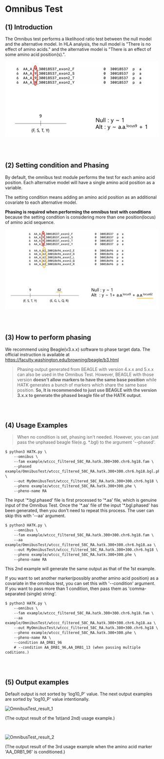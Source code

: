 # Omnibus Test

## (1) Introduction

The Omnibus test performs a likelihood ratio test between the null model and the alternative model. In HLA analysis, the null model is "There is no effect of amino acids." and the alternative model is "There is an effect of some amino acid position(s).".

![OmnibusTest1](img/README_4-1_OmnibusTest1.png)



<br>
<br>


## (2) Setting condition and Phasing

By default, the omnibus test module performs the test for each amino acid position. Each alternative model will have a single amino acid position as a variable.

The setting condition means adding an amino acid position as an additional covariate to each alternative model.

**Phasing is required when performing the omnibus test with conditions** because the setting condition is considering more than one position(locus) of amino acid sequence.


![OmnibusTest2](img/README_4-1_OmnibusTest2.png)


<br>
<br>


## (3) How to perform phasing

We recommend using Beagle(v3.x.x) software to phase target data. The official instruction is available at https://faculty.washington.edu/browning/beagle/b3.html

> Phasing output generated from BEAGLE with version 4.x.x and 5.x.x can also be used in the Omnibus Test. However, BEAGLE with those version **doesn't allow markers to have the same base position** while HATK generates a bunch of markers which share the same base position. **So, It is recommended to just use BEAGLE with the version 3.x.x to generate the phased beagle file of the HATK output**.

<br>
<br>

## (4) Usage Examples

> When no condition is set, phasing isn't needed. However, you can just pass the unphased beagle file(e.g. *.bgl) to the argument '--phased'.

```
$ python3 HATK.py \
    --omnibus \
    --fam example/wtccc_filtered_58C_RA.hatk.300+300.chr6.hg18.fam \
    --phased example/OmnibusTest/wtccc_filtered_58C_RA.hatk.300+300.chr6.hg18.bgl.phased \
    --out MyOmnibusTest/wtccc_filtered_58C_RA.hatk.300+300.chr6.hg18 \
    --pheno example/wtccc_filtered_58C_RA.hatk.300+300.phe \
    --pheno-name RA
```

The input '\*.bgl.phased' file is first processed to '\*.aa' file, which is genuine input of the Omnibus Test. Once the '\*.aa' file of the input '\*.bgl.phased' has been generated, then you don't need to repeat this process. The user can skip this with '--aa' argument.

```
$ python3 HATK.py \
    --omnibus \
    --fam example/wtccc_filtered_58C_RA.hatk.300+300.chr6.hg18.fam \
    --aa example/OmnibusTest/wtccc_filtered_58C_RA.hatk.300+300.chr6.hg18.aa \
    --out MyOmnibusTest/wtccc_filtered_58C_RA.hatk.300+300.chr6.hg18 \
    --pheno example/wtccc_filtered_58C_RA.hatk.300+300.phe \
    --pheno-name RA
```
This 2nd example will generate the same output as that of the 1st example.



If you want to set another marker(possibly another amino acid position) as a covariate in the omnibus test, you can set this with '--condition' argument. If you want to pass more than 1 condition, then pass them as 'comma-separated (single) string'.

```
$ python3 HATK.py \
    --omnibus \
    --fam example/wtccc_filtered_58C_RA.hatk.300+300.chr6.hg18.fam \
    --aa example/OmnibusTest/wtccc_filtered_58C_RA.hatk.300+300.chr6.hg18.aa \
    --out MyOmnibusTest/wtccc_filtered_58C_RA.hatk.300+300.chr6.hg18 \
    --pheno example/wtccc_filtered_58C_RA.hatk.300+300.phe \
    --pheno-name RA \
    --condition AA_DRB1_96
    # --condition AA_DRB1_96,AA_DRB1_13 (when passing multiple coditions.)
```

<br>
<br>

<!-- > (Tip) To sort the output of the omnibus test on P-value, Use the below bash command.
```
$ sort -gk 5 MyOmnibusTest/RESULT_EXAMPLE_wtccc_filtered_58C_RA.hatk.58C_RA.300+300.chr6.hg18.RA.NA.omnibus
``` -->



## (5) Output examples

Default output is not sorted by 'log10_P' value. The next output examples are sorted by 'log10_P' value intentionally.

![OmnibusTest_result_1](img/README_4-1_OmnibusTest_result_1.png)

(The output result of the 1st(and 2nd) usage example.)

<br>

![OmnibusTest_result_2](img/README_4-1_OmnibusTest_result_2.png)

(The output result of the 3rd usage example when the amino acid marker 'AA_DRB1_96' is conditioned.)

